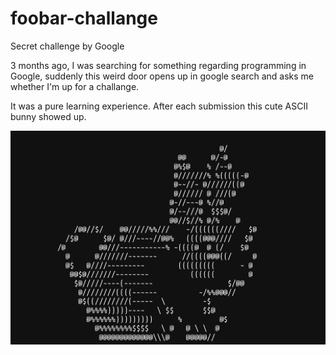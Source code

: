 # foobar-challange
Secret challenge by Google

3 months ago, I was searching for something regarding programming in Google, suddenly this weird door opens up in google search and asks me whether I'm up for a challange.

It was a pure learning experience. After each submission this cute ASCII bunny showed up.

![1](./bunny.png)
